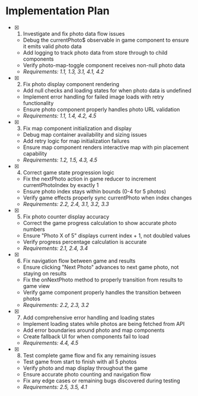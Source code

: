 # Implementation Plan

- [x] 1. Investigate and fix photo data flow issues

  - Debug the currentPhoto$ observable in game component to ensure it emits valid photo data
  - Add logging to track photo data from store through to child components
  - Verify photo-map-toggle component receives non-null photo data
  - _Requirements: 1.1, 1.3, 3.1, 4.1, 4.2_

- [x] 2. Fix photo display component rendering

  - Add null checks and loading states for when photo data is undefined
  - Implement error handling for failed image loads with retry functionality
  - Ensure photo component properly handles photo URL validation
  - _Requirements: 1.1, 1.4, 4.2, 4.5_

- [x] 3. Fix map component initialization and display

  - Debug map container availability and sizing issues
  - Add retry logic for map initialization failures
  - Ensure map component renders interactive map with pin placement capability
  - _Requirements: 1.2, 1.5, 4.3, 4.5_

- [x] 4. Correct game state progression logic

  - Fix the nextPhoto action in game reducer to increment currentPhotoIndex by exactly 1
  - Ensure photo index stays within bounds (0-4 for 5 photos)
  - Verify game effects properly sync currentPhoto when index changes
  - _Requirements: 2.2, 2.4, 3.1, 3.2, 3.3_

- [x] 5. Fix photo counter display accuracy

  - Correct the game progress calculation to show accurate photo numbers
  - Ensure "Photo X of 5" displays current index + 1, not doubled values
  - Verify progress percentage calculation is accurate
  - _Requirements: 2.1, 2.4, 3.4_

- [x] 6. Fix navigation flow between game and results

  - Ensure clicking "Next Photo" advances to next game photo, not staying on results
  - Fix the onNextPhoto method to properly transition from results to game view
  - Verify game component properly handles the transition between photos
  - _Requirements: 2.2, 2.3, 3.2_

- [x] 7. Add comprehensive error handling and loading states

  - Implement loading states while photos are being fetched from API
  - Add error boundaries around photo and map components
  - Create fallback UI for when components fail to load
  - _Requirements: 4.4, 4.5_

- [x] 8. Test complete game flow and fix any remaining issues
  - Test game from start to finish with all 5 photos
  - Verify photo and map display throughout the game
  - Ensure accurate photo counting and navigation flow
  - Fix any edge cases or remaining bugs discovered during testing
  - _Requirements: 2.5, 3.5, 4.1_
